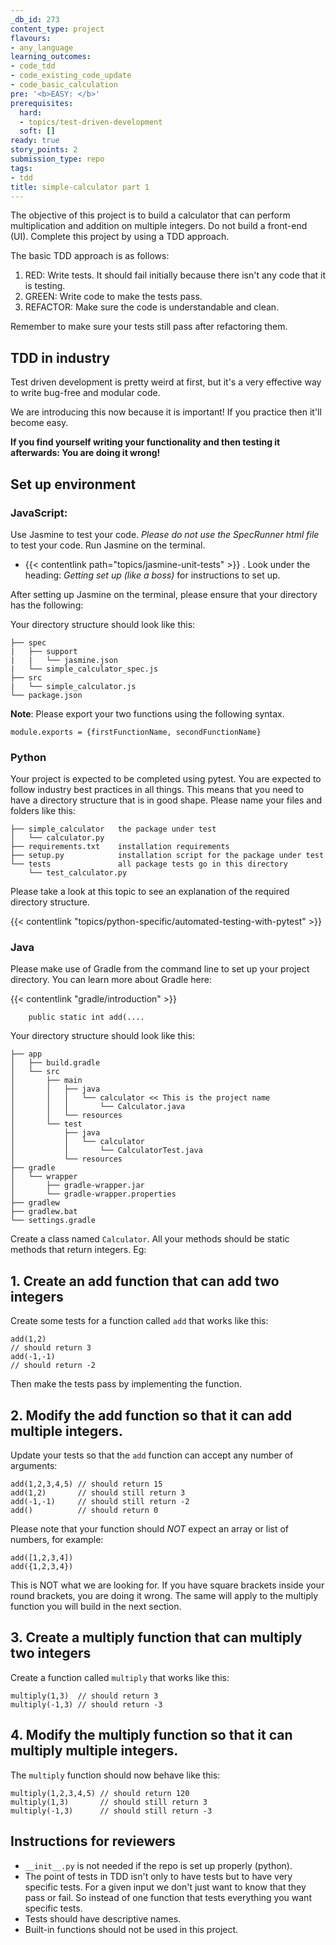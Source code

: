 ```yaml
---
_db_id: 273
content_type: project
flavours:
- any_language
learning_outcomes:
- code_tdd
- code_existing_code_update
- code_basic_calculation
pre: '<b>EASY: </b>'
prerequisites:
  hard:
  - topics/test-driven-development
  soft: []
ready: true
story_points: 2
submission_type: repo
tags:
- tdd
title: simple-calculator part 1
---
```


The objective of this project is to build a calculator that can perform multiplication and addition on multiple integers. Do not build a front-end (UI). Complete this project by using a TDD approach.

The basic TDD approach is as follows:

1. RED: Write tests. It should fail initially because there isn't any code that it is testing.
2. GREEN: Write code to make the tests pass.
3. REFACTOR: Make sure the code is understandable and clean.

Remember to make sure your tests still pass after refactoring them.

## TDD in industry

Test driven development is pretty weird at first, but it's a very effective way to write bug-free and modular code.  

We are introducing this now because it is important! If you practice then it'll become easy.

**If you find yourself writing your functionality and then testing it afterwards: You are doing it wrong!**

## Set up environment

### JavaScript:

Use Jasmine to test your code. _Please do not use the SpecRunner html file_ to test your code. Run Jasmine on the terminal.

- {{< contentlink path="topics/jasmine-unit-tests" >}} . Look under the heading: _Getting set up (like a boss)_ for instructions to set up.

After setting up Jasmine on the terminal, please ensure that your directory has the following:

Your directory structure should look like this:

```
├── spec
|   ├── support
|   |   └── jasmine.json
|   └── simple_calculator_spec.js
├── src
|   └── simple_calculator.js
└── package.json
```

**Note**: Please export your two functions using the following syntax.

```
module.exports = {firstFunctionName, secondFunctionName}
```

### Python

Your project is expected to be completed using pytest. You are expected to follow industry best practices in all things. This means that you need to have a directory structure that is in good shape. Please name your files and folders like this:

```
├── simple_calculator   the package under test
│   └── calculator.py
├── requirements.txt    installation requirements
├── setup.py            installation script for the package under test
└── tests               all package tests go in this directory
    └── test_calculator.py
```

Please take a look at this topic to see an explanation of the required directory structure.

{{< contentlink "topics/python-specific/automated-testing-with-pytest" >}}



### Java

Please make use of Gradle from the command line to set up your project directory. You can learn more about Gradle here:

{{< contentlink "gradle/introduction" >}}



```
    public static int add(....
```

Your directory structure should look like this:


```
├── app
│   ├── build.gradle
│   └── src
│       ├── main
│       │   ├── java
│       │   │   └── calculator << This is the project name
│       │   │       └── Calculator.java
│       │   └── resources
│       └── test
│           ├── java
│           │   └── calculator  
│           │       └── CalculatorTest.java
│           └── resources
├── gradle
│   └── wrapper
│       ├── gradle-wrapper.jar
│       └── gradle-wrapper.properties
├── gradlew
├── gradlew.bat
└── settings.gradle
```

Create a class named `Calculator`. All your methods should be static methods that return integers. Eg:

## 1. Create an add function that can add two integers

Create some tests for a function called `add` that works like this:

```
add(1,2)
// should return 3
add(-1,-1)
// should return -2
```

Then make the tests pass by implementing the function. 

## 2. Modify the add function so that it can add multiple integers.

Update your tests so that the `add` function can accept any number of arguments:

```
add(1,2,3,4,5) // should return 15
add(1,2)       // should still return 3
add(-1,-1)     // should still return -2
add()          // should return 0
```

Please note that your function should _NOT_ expect an array or list of numbers, for example:

```
add([1,2,3,4])
add({1,2,3,4})
```

This is NOT what we are looking for. If you have square brackets inside your round brackets, you are doing it wrong. The same will apply to the multiply function you will build in the next section.

## 3. Create a multiply function that can multiply two integers

Create a function called `multiply` that works like this:

```
multiply(1,3)  // should return 3
multiply(-1,3) // should return -3
```

## 4. Modify the multiply function so that it can multiply multiple integers.

The `multiply` function should now behave like this:

```
multiply(1,2,3,4,5) // should return 120
multiply(1,3)       // should still return 3
multiply(-1,3)      // should still return -3
```

## Instructions for reviewers

- `__init__.py` is not needed if the repo is set up properly (python).
- The point of tests in TDD isn't only to have tests but to have very specific tests. For a given input we don't just want to know that they pass or fail. So instead of one function that tests everything you want specific tests.
- Tests should have descriptive names.
- Built-in functions should not be used in this project.